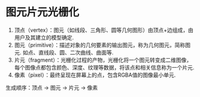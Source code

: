 # 图元片元光栅化

1. 顶点（vertex）：图元（如线段、三角形、圆等几何图形）由顶点+边组成，由用户及其建立的模型确定.
2. 图元（primitive）：描述对象的几何要素的输出图元，称为几何图元，简称图元. 如点、直线段、圆、二次曲线、曲面等.
3. 片元（fragment）：光栅化过程的产物，光栅化将一个图元转变成二维图像，每个图像点都包含颜色、深度、纹理等数据，将该点和相关信息称为一个片元.
4. 像素（pixel）：最终呈现在屏幕上的点，包含RGBA值的图像最小单元.

生成顺序：顶点 -> 图元 -> 片元 -> 像素